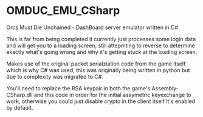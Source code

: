 # OMDUC_EMU_CSharp
Orcs Must Die Unchained - DashBoard server emulator written in C#

This is far from being completed it currently just processes some login data and will get you to a loading screen, still attepmting to reverse to determine exactly what's going wrong and why it's getting stuck at the loading screen.

Makes use of the original packet serialziation code from the game itself which is why C# was used, this was originally being written in python but due to complexity was migrated to C#.

You'll need to replace the RSA keypair in both the game's Assembly-CSharp.dll and this code in order for the initial assymetric keyexchange to work, otherwise you could just disable crypto in the client itself it's enabled by default.